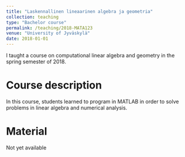 ```yaml
---
title: "Laskennallinen lineaarinen algebra ja geometria"
collection: teaching
type: "Bachelor course"
permalink: /teaching/2018-MATA123
venue: "University of Jyväskylä"
date: 2018-01-01
---
```


I taught a course on computational linear algebra and geometry in the spring semester of 2018.

Course description
======

In this course, students learned to program in MATLAB in order to solve problems in linear algebra and numerical analysis.

Material
======

Not yet available
